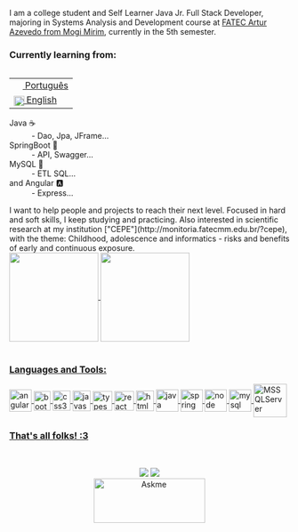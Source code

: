 <!---
RaphaelAnaximenes/RaphaelAnaximenes is a ✨ special ✨ repository because its `README.md` (this file) appears on your GitHub profile.
You can click the Preview link to take a look at your changes.
--->

I am a college student and Self Learner Java Jr. Full Stack Developer,  majoring in Systems Analysis and Development course at [FATEC Artur Azevedo from Mogi Mirim](https://fatecmm.edu.br/index.php), currently in the 5th semester.

   


<h3>Currently learning from:</h3>
<div>
<div>
<table align="right">
  <tr><td><a href="README.md"><img src="https://i.imgur.com/0AUV6Hy.png" height="16 align="center">  Português </a></td></tr>
  <tr><td><a href="README_us.md"><img src="https://i.imgur.com/Ja6zOUB.png" height="18.5" align="center"> English</a></td></tr>
</table>
</div>
  
<dl>
  <dt>Java ☕</dt>
  <dd>- Dao, Jpa, JFrame... </dd>
  <dt>SpringBoot 🍃</dt>
  <dd>- API, Swagger...</dd>
  <dt>MySQL 🐬</dt>
  <dd>- ETL SQL...</dd>
  <dt>and Angular 🅰️ </dt>
  <dd>- Express...</dd>
</dl>
</div>
I want to help people and projects to reach their next level. Focused in hard and soft skills, I keep studying and practicing.
Also interested in scientific research at my institution ["CEPE"](http://monitoria.fatecmm.edu.br/?cepe), with the theme:
Childhood, adolescence and informatics - risks and benefits of early and continuous exposure.

<div align="left">
  <a href="https://github.com/RaphaelAnaximenes">
  <img height="160em"   align="center" src="https://github-readme-stats.vercel.app/api?username=RaphaelAnaximenes&show_icons=true&theme=highcontrast&include_all_commits=true&count_private=true">
  <img height="160em" align="center" src="https://github-readme-stats.vercel.app/api/top-langs/?username=RaphaelAnaximenes&&layout=compact&hide=shell&theme=highcontrast">
</div>
<div style="display: inline_block"><br>
 
 


<!--  <img align="right" alt="Rafa-pic" height="150" style="border-radius:50px;" src="https://media.discordapp.net/attachments/639956127056134178/890373478988013628/Publicacoes_Instagram_1_1.png?width=676&height=676"> -->

</div>
    
  
<div align="left">
  <h3> Languages and Tools:  </h3>
  <img align = "center" src="https://i.imgur.com/UovuoGG.png" alt="angular" width="40" height="40"/> 
  <img align = "center" src="https://i.imgur.com/aSHZnoG.png" alt="bootstrap" width="30" height="35"/>
  <img align = "center" src="https://i.imgur.com/TLY19Q3.png" alt="css3" width="32" height="36"/>
  <img align = "center" src="https://i.imgur.com/O02pplX.png" alt="javascript" width="32" height="37"/>
  <img align = "center" src="https://i.imgur.com/t1oS4Pz.png" alt="typescript" width="35" height="35"/> 
  <img align = "center" src="https://i.imgur.com/YxyiXo4.png" alt="react" width="35" height="35"/>  
  <img align = "center" src="https://i.imgur.com/HHwqtbv.png" alt="html5" width="32" height="37"/> 
  <img align = "center" src="https://i.imgur.com/g6Wg8Ey.png" alt="java" width="40" height="40"/> 
  <img align = "center" src="https://i.imgur.com/emPAeK4.png" alt="spring" width="40" height="40"/> 
  <img align = "center" src="https://i.imgur.com/LgigRLh.png" alt="node" width="40" height="40"/> 
  <img align = "center" src="https://i.imgur.com/ZNjQkom.png" alt="mysql" width="40" height="40"/> 
  <img align="center" alt="MSSQLServer" width="60" height="60" src="https://cdn.jsdelivr.net/gh/devicons/devicon/icons/microsoftsqlserver/microsoftsqlserver-plain-wordmark.svg">
 </div>
  
  
<div align="left">
    <h3> That's all folks! :3</h3>

</div>
 
  

  
  
<div align="center">
 <p> <br>
 
<div>
<a href = "mailto:raphaelanaximenes@gmail.com"><img src="https://img.shields.io/badge/-Gmail-%23333?style=for-the-badge&logo=gmail&logoColor=white" target="_blank"></a>
  <a href="https://www.linkedin.com/in/raphael-anaximenes" target="_blank"><img src="https://img.shields.io/badge/-LinkedIn-%230077B5?style=for-the-badge&logo=linkedin&logoColor=white" target="_blank"></a> 
</div>
<a href="mailto:raphaelanaximenesdev@icloud.com"><img align="center" alt="Askme" height="80" width="200" src="https://img.shields.io/badge/Ask%20me-anything-1abc9c.svg"></a>
</div>

